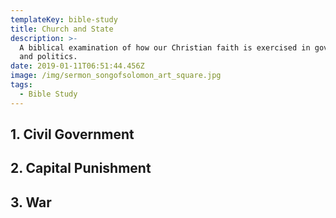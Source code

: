 ```yaml
---
templateKey: bible-study
title: Church and State
description: >-
  A biblical examination of how our Christian faith is exercised in government
  and politics.
date: 2019-01-11T06:51:44.456Z
image: /img/sermon_songofsolomon_art_square.jpg
tags:
  - Bible Study
---
```

## 1. Civil Government

## 

## 2. Capital Punishment

## 

## 3. War

